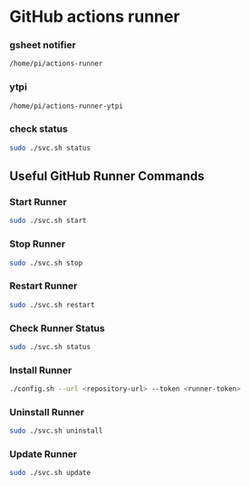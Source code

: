 # GitHub actions runner

### gsheet notifier

```bash
/home/pi/actions-runner
```

### ytpi

```bash
/home/pi/actions-runner-ytpi
```

### check status

```bash
sudo ./svc.sh status
```

## Useful GitHub Runner Commands

### Start Runner

```bash
sudo ./svc.sh start
```

### Stop Runner

```bash
sudo ./svc.sh stop
```

### Restart Runner

```bash
sudo ./svc.sh restart
```

### Check Runner Status

```bash
sudo ./svc.sh status
```

### Install Runner

```bash
./config.sh --url <repository-url> --token <runner-token>
```

### Uninstall Runner

```bash
sudo ./svc.sh uninstall
```

### Update Runner

```bash
sudo ./svc.sh update
```

